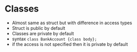 # Classes

- Almost same as struct but with difference in access types
- Struct is public by default
- Classes are private by default
- syntax `class BankAccount {class body};`
- if the access is not specified then it is private by default